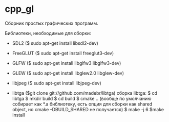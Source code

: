 # cpp_gl
Сборник простых графических программ. 

Библиотеки, необходимые для сборки:    
- SDL2 ($ sudo apt-get install libsdl2-dev)           
- FreeGLUT ($ sudo apt-get install freeglut3-dev)   
- GLFW ($ sudo apt-get install libglfw3 libglfw3-dev)
- GLEW ($ sudo apt-get install libglew2.0 libglew-dev)
- libjpeg ($ sudo apt-get install libjpeg-dev)

- libtga ($git clone git://github.com/madebr/libtga)
  сборка libtga:
  $ cd libtga
  $ mkdir build
  $ cd build
  $ cmake .. (вообще по умолчанию собирает как *.a библиотеку, есть опция для
  сборки как shared object, но cmake -DBUILD_SHARED не получается)
  $ make -j 6
  $make install 